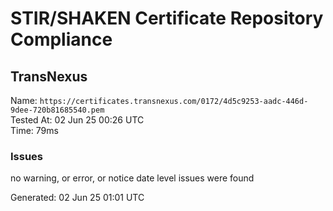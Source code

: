 # STIR/SHAKEN Certificate Repository Compliance

## TransNexus

Name: `https://certificates.transnexus.com/0172/4d5c9253-aadc-446d-9dee-720b81685540.pem`\
Tested At: 02 Jun 25 00:26 UTC\
Time: 79ms

### Issues

no warning, or error, or notice date level issues were found

Generated: 02 Jun 25 01:01 UTC